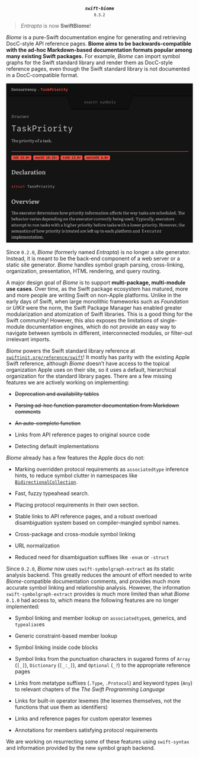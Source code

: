 <p align="center">
  <strong><em><code>swift-biome</code></em></strong><br><small><code>0.3.2</code></small>
</p>

> *Entrapta* is now **SwiftBiome**!

*Biome* is a pure-Swift documentation engine for generating and retrieving DocC-style API reference pages. **Biome aims to be backwards-compatible with the ad-hoc Markdown-based documentation formats popular among many existing Swift packages.** For example, *Biome* can import symbol graphs for the Swift standard library and render them as DocC-style reference pages, even though the Swift standard library is not documented in a DocC-compatible format.

![screenshot](screenshots/screenshot.png)

Since `0.2.0`, *Biome* (formerly named *Entrapta*) is no longer a site generator. Instead, it is meant to be the back-end component of a web server or a static site generator. *Biome* handles symbol graph parsing, cross-linking, organization, presentation, HTML rendering, and query routing.

A major design goal of *Biome* is to support **multi-package, multi-module use cases**. Over time, as the Swift package ecosystem has matured, more and more people are writing Swift on non-Apple platforms. Unlike in the early days of Swift, when large monolithic frameworks such as *Foundation* or *UIKit* were the norm, the Swift Package Manager has enabled greater modularization and atomization of Swift libraries. This is a good thing for the Swift community! However, this also exposes the limitations of single-module documentation engines, which do not provide an easy way to navigate between symbols in different, interconnected modules, or filter-out irrelevant imports.

*Biome* powers the Swift standard library reference at [`swiftinit.org/reference/swift`](https://swiftinit.org/reference/swift)! It mostly has parity with the existing Apple Swift reference, although *Biome* doesn’t have access to the topical organization Apple uses on their site, so it uses a default, hierarchical organization for the standard library pages. There are a few missing features we are actively working on implementing: 

* <s>Deprecation and availability tables</s>

* <s>Parsing ad-hoc function parameter documentation from Markdown comments</s>

* <s>An auto-complete function</s> 

* Links from API reference pages to original source code

* Detecting default implementations

*Biome* already has a few features the Apple docs do not:

* Marking overridden protocol requirements as `associatedtype` inference hints, to reduce symbol clutter in namespaces like [`BidirectionalCollection`](https://swiftinit.org/reference/swift/bidirectionalcollection).

* Fast, fuzzy typeahead search.

* Placing protocol requirements in their own section. 

* Stable links to API reference pages, and a robust overload disambiguation system based on compiler-mangled symbol names. 

* Cross-package and cross-module symbol linking

* URL normalization

* Reduced need for disambiguation suffixes like `-enum` or `-struct`

Since `0.2.0`, *Biome* now uses `swift-symbolgraph-extract` as its static analysis backend. This greatly reduces the amount of effort needed to write *Biome*-compatible documentation comments, and provides much more accurate symbol linking and relationship analysis. However, the information `swift-symbolgraph-extract` provides is much more limited than what *Biome* `0.1.0` had access to, which means the following features are no longer implemented:

* Symbol linking and member lookup on `associatedtype`s, generics, and `typealias`es

* Generic constraint-based member lookup

* Symbol linking inside code blocks 

* Symbol links from the punctuation characters in sugared forms of `Array` (`[_]`), `Dictionary` (`[_:_]`), and `Optional` (`_?`) to the appropriate reference pages

* Links from metatype suffixes (`.Type`, `.Protocol`) and keyword types (`Any`) to relevant chapters of the *The Swift Programming Language*

* Links for built-in operator lexemes (the lexemes themselves, not the functions that use them as identifiers)

* Links and reference pages for custom operator lexemes 

* Annotations for members satisfying protocol requirements 

We are working on resurrecting some of these features using `swift-syntax` and information provided by the new symbol graph backend.
